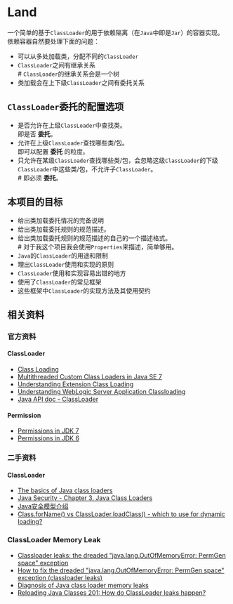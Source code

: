 Land
=================================================

一个简单的基于`ClassLoader`的用于依赖隔离（在`Java`中即是`Jar`）的容器实现。依赖容器自然要处理下面的问题：

* 可以从多处加载类，分配不同的`ClassLoader`
* `ClassLoader`之间有继承关系  
\# `ClassLoader`的继承关系会是一个树
* 类加载会在上下级`ClassLoader`之间有委托关系

`ClassLoader`委托的配置选项
---------------------------------------

* 是否允许在上级`ClassLoader`中查找类。   
即是否 **委托**。
* 允许在上级`ClassLoader`查找哪些类/包。   
即可以配置 **委托** 的粒度。
* 只允许在某级`ClassLoader`查找哪些类/包，会忽略这级`ClassLoader`的下级`ClassLoader`中这些类/包，不允许子`ClassLoader`。    
\# 即必须 **委托**。

本项目的目标
---------------------------------------

* 给出类加载委托情况的完备说明
* 给出类加载委托规则的规范描述。
* 给出类加载委托规则的规范描述的自己的一个描述格式。  
\# 对于我这个项目我会使用`Properties`来描述，简单够用。
* `Java`的`ClassLoader`的用途和限制
* 理出`ClassLoader`使用和实现的原则
* `ClassLoader`使用和实现容易出错的地方
* 使用了`ClassLoader`的常见框架
* 这些框架中`ClassLoader`的实现方法及其使用契约

相关资料
---------------------------------------

### 官方资料

#### ClassLoader

* [Class Loading](http://docs.oracle.com/javase/jndi/tutorial/beyond/misc/classloader.html)
* [Multithreaded Custom Class Loaders in Java SE 7](http://docs.oracle.com/javase/7/docs/technotes/guides/lang/cl-mt.html)
* [Understanding Extension Class Loading](http://docs.oracle.com/javase/tutorial/ext/basics/load.html)
* [Understanding WebLogic Server Application Classloading](http://docs.oracle.com/cd/E24329_01/web.1211/e24368/classloading.htm)
* [Java API doc - ClassLoader](http://docs.oracle.com/javase/7/docs/api/java/lang/ClassLoader.html)

#### Permission

* [Permissions in JDK 7](http://docs.oracle.com/javase/7/docs/technotes/guides/security/permissions.html)
* [Permissions in JDK 6](http://docs.oracle.com/javase/6/docs/technotes/guides/security/permissions.html)

### 二手资料

#### ClassLoader

* [The basics of Java class loaders](http://www.javaworld.com/article/2077260/learn-java/the-basics-of-java-class-loaders.html)
* [Java Security - Chapter 3. Java Class Loaders](http://docstore.mik.ua/orelly/java-ent/security/ch03_01.htm)
* [Java安全模型介绍](http://www.ibm.com/developerworks/cn/java/j-lo-javasecurity/)
* [Class.forName() vs ClassLoader.loadClass() - which to use for dynamic loading?](http://stackoverflow.com/questions/8100376/class-forname-vs-classloader-loadclass-which-to-use-for-dynamic-loading)

### ClassLoader Memory Leak

* [Classloader leaks: the dreaded "java.lang.OutOfMemoryError: PermGen space" exception](http://frankkieviet.blogspot.com/2006/10/classloader-leaks-dreaded-permgen-space.html)
* [How to fix the dreaded "java.lang.OutOfMemoryError: PermGen space" exception (classloader leaks)](http://frankkieviet.blogspot.com/2006/10/how-to-fix-dreaded-permgen-space.html)
* [Diagnosis of Java class loader memory leaks](http://www.ibm.com/developerworks/webservices/library/ws-javaclass/index.html)
* [Reloading Java Classes 201: How do ClassLoader leaks happen?](http://zeroturnaround.com/rebellabs/rjc201/)